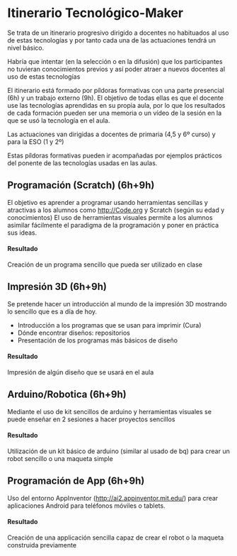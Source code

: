 # Itinerario Tecnológico-Maker

Se trata de un itinerario progresivo dirigido a docentes no habituados al uso de estas tecnologías y por tanto cada una de las actuaciones tendrá un nivel básico.

Habría que intentar (en la selección o en la difusión) que los participantes no tuvieran conocimientos previos y así poder atraer a nuevos docentes al uso de estas tecnologías

El itinerario está formado por píldoras formativas con una parte presencial (6h) y un trabajo externo (9h). El objetivo de todas ellas es que el docente use las tecnologías aprendidas en su propia aula, por lo que los resultados de cada formación pueden ser una memoria o un vídeo de la sesión en la que se usó la tecnología en el aula.

Las actuaciones van dirigidas a docentes de primaria (4,5 y 6º curso) y para la ESO (1 y 2º)

Estas píldoras formativas pueden ir acompañadas por ejemplos prácticos del ponente de las tecnologías usadas en las aulas.

## Programación (Scratch) (6h+9h)

El objetivo es aprender a programar usando herramientas sencillas y atractivas a los alumnos como http://Code.org y Scratch (según su edad y conocimientos)
El uso de herramientas visuales permite a los alumnos asimilar fácilmente el paradigma de la programación y poner en práctica sus ideas.

#### Resultado
Creación de un programa sencillo que pueda ser utilizado en clase


## Impresión 3D (6h+9h)

Se pretende hacer un introducción al mundo de la impresión 3D mostrando lo sencillo que es a día de hoy.

* Introducción a los programas que se usan para imprimir (Cura)
* Dónde encontrar diseños: repositorios
* Presentación de los programas más básicos de diseño

#### Resultado

Impresión de algún diseño que se usará en el aula

## Arduino/Robotica (6h+9h)

Mediante el uso de kit sencillos de arduino y herramientas visuales se puede enseñar en 2 sesiones a hacer proyectos sencillos

#### Resultado
Utilización de un kit básico de arduino (similar al usado de bq) para crear un robot sencillo o una maqueta simple

##  Programación de App (6h+9h)

Uso del entorno AppInventor (http://ai2.appinventor.mit.edu/) para crear aplicaciones Android para teléfonos móviles o tablets.

#### Resultado
Creación de una applicación sencilla capaz de crear el robot o la maqueta construida previamente
